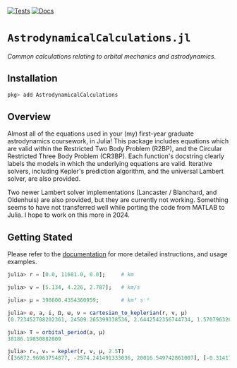 [![Tests](https://github.com/cadojo/AstrodynamicalCalculations.jl/workflows/Tests/badge.svg)](https://github.com/cadojo/AstrodynamicalCalculations.jl/actions?query=workflow%3ATests)
[![Docs](https://github.com/cadojo/AstrodynamicalCalculations.jl/workflows/Documentation/badge.svg)](https://cadojo.github.io/AstrodynamicalCalculations.jl)

# `AstrodynamicalCalculations.jl`

_Common calculations relating to orbital mechanics and astrodynamics._

## Installation

```julia
pkg> add AstrodynamicalCalculations
```

## Overview

Almost all of the equations used in your (my) first-year graduate astrodynamics coursework,
in Julia! This package includes equations which are valid within the Restricted Two Body
Problem (R2BP), and the Circular Restricted Three Body Problem (CR3BP). Each function's
docstring clearly labels the models in which the underlying equations are valid. Iterative
solvers, including Kepler's prediction algorithm, and the universal Lambert solver, are 
also provided. 

Two newer Lambert solver implementations (Lancaster / Blanchard, and 
Oldenhuis) are also provided, but they are currently not working. Something seems to have
not transferred well while porting the code from MATLAB to Julia. I hope to work on this 
more in 2024.

## Getting Stated

Please refer to the [documentation](https://cadojo.github.io/AstrodynamicalCalculations.jl) 
for more detailed instructions, and usage examples. 

```julia
julia> r = [0.0, 11681.0, 0.0];     # km

julia> v = [5.134, 4.226, 2.787];   # km/s

julia> μ = 398600.4354360959;       # km³ s⁻²

julia> e, a, i, Ω, ω, ν = cartesian_to_keplerian(r, v, μ) 
(0.723452708202361, 24509.265399338536, 2.6442542356744734, 1.5707963267948966, 4.712449617676915, 1.5707356895026707)

julia> T = orbital_period(a, μ) 
38186.19850882009

julia> rₙ, vₙ = kepler(r, v, μ, 2.5T)
([36872.96963754877, -2574.241491333036, 20016.549742861007], [-0.3141726028666592, -1.6044679459972122, -0.17054909314167882])
```